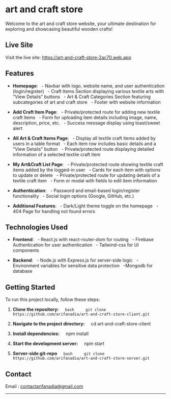 # art and craft store


Welcome to the art and craft store website, your ultimate destination for exploring and showcasing beautiful wooden crafts!


## Live Site


Visit the live site: https://art-and-craft-store-2ac70.web.app


## Features


- **Homepage**:
  - Navbar with logo, website name, and user authentication (login/register)
  - Craft Items Section displaying various textile arts with "View Details" buttons
  - Art & Craft Categories Section featuring subcategories of art and craft store
  - Footer with website information 


- **Add Craft Item Page**:
  - Private/protected route for adding new textile craft items
  - Form for uploading item details including image, name, description, price, etc.
  - Success message display using toast/sweet alert


- **All Art & Craft Items Page**:
  - Display all textile craft items added by users in a table format
  - Each item row includes basic details and a "View Details" button
  - Private/protected route displaying detailed information of a selected textile craft item


- **My Art&Craft List Page**:
  - Private/protected route showing textile craft items added by the logged-in user
  - Cards for each item with options to update or delete
  - Private/protected route for updating details of a textile craft item
  - Form or modal with fields to edit item information


- **Authentication**:
  - Password and email-based login/register functionality
  - Social login options (Google, GitHub, etc.)


- **Additional Features**:
  - Dark/Light theme toggle on the homepage
  - 404 Page for handling not found errors


## Technologies Used


- **Frontend**:
  - React.js with react-router-dom for routing
  - Firebase Authentication for user authentication
  - Tailwind-css for UI components


- **Backend**:
  - Node.js with Express.js for server-side logic
  - Environment variables for sensitive data protection
  -Mongodb for database


## Getting Started


To run this project locally, follow these steps:


1. **Clone the repository:**
    ```bash
    git clone https://github.com/arifanadia/art-and-craft-store-client.git
    ```
2. **Navigate to the project directory:**
    cd art-and-craft-store-client


3. **Install dependencies:**
    npm install


4. **Start the development server:**
    npm start
5. **Server-side git-repo**
    ```bash
    git clone https://github.com/arifanadia/art-and-craft-store-server.git
    ```


## Contact


Email : contactarifanadia@gmail.com


---

